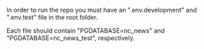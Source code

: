 In order to run the repo you must have an ".env.development" and ".env.test" file in the root folder.

Each file should contain "PGDATABASE=nc_news" and "PGDATABASE=nc_news_test", respectively.
